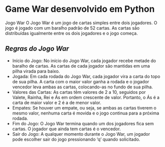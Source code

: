 # Game War desenvolvido em Python

Jogo War
O Jogo War é um jogo de cartas simples entre dois jogadores. O jogo é jogado com um baralho padrão de 52 cartas. As cartas são distribuídas igualmente entre os dois jogadores e o jogo começa.

## ***Regras do Jogo War***

+ Início do Jogo: No início do Jogo War, cada jogador recebe metade do baralho de cartas. As cartas de cada jogador são mantidas em uma pilha virada para baixo.
+ Jogada: Em cada rodada do Jogo War, cada jogador vira a carta do topo de sua pilha. A carta com o maior valor ganha a rodada e o jogador vencedor leva ambas as cartas, colocando-as no fundo de sua pilha.
+ Valores das Cartas: As cartas têm valores de 2 a 10, seguidos por Valete, Rainha, Rei e Ás em ordem crescente de valor. Portanto, o Ás é a carta de maior valor e 2 é a de menor valor.
+ Empates: Se houver um empate, ou seja, se ambas as cartas tiverem o mesmo valor, nenhuma carta é movida e o jogo continua para a próxima rodada.
+ Fim do Jogo: O Jogo War termina quando um dos jogadores fica sem cartas. O jogador que ainda tem cartas é o vencedor.
+ Sair do Jogo: A qualquer momento durante o Jogo War, um jogador pode escolher sair do jogo pressionando ‘q’ quando solicitado.

